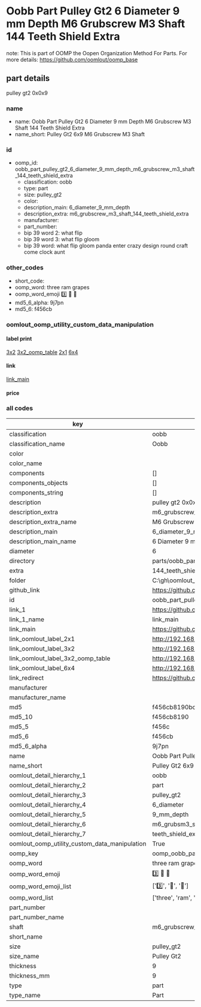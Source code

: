 # Oobb Part Pulley Gt2 6 Diameter 9 mm Depth M6 Grubscrew M3 Shaft 144 Teeth Shield Extra  

note: This is part of OOMP the Oopen Organization Method For Parts. For more details: https://github.com/oomlout/oomp_base

##  part details
  



pulley gt2 0x0x9



### name
* name: Oobb Part Pulley Gt2 6 Diameter 9 mm Depth M6 Grubscrew M3 Shaft 144 Teeth Shield Extra
* name_short: Pulley Gt2 6x9 M6 Grubscrew M3 Shaft
### id
* oomp_id: oobb_part_pulley_gt2_6_diameter_9_mm_depth_m6_grubscrew_m3_shaft_144_teeth_shield_extra
  * classification: oobb
  * type: part
  * size: pulley_gt2
  * color: 
  * description_main: 6_diameter_9_mm_depth
  * description_extra: m6_grubscrew_m3_shaft_144_teeth_shield_extra
  * manufacturer: 
  * part_number: 
  * bip 39 word 2: what flip
  * bip 39 word 3: what flip gloom
  * bip 39 word: what flip gloom panda enter crazy design round craft come clock aunt

### other_codes
* short_code: 
* oomp_word: three ram grapes
* oomp_word_emoji :three: :ram: :grapes:
* md5_6_alpha: 9j7pn
* md5_6: f456cb






### oomlout_oomp_utility_custom_data_manipulation
#### label print
[3x2](http://192.168.1.245:1112/?label=oomp%209j7pn)
[3x2_oomp_table](http://192.168.1.108:1112/?label=oomp%209j7pn)
[2x1](http://192.168.1.242:1112/?label=oomp%209j7pn)
[6x4](http://192.168.1.55:1112/?label=oomp%209j7pn)    

#### link

[link_main](https://github.com/oomlout/oomlout_oobb_version_4_generated_parts/tree/main/navigation_oomp/oobb/part/pulley_gt2/6_diameter_9_mm_depth/m6_grubscrew_m3_shaft_144_teeth_shield_extra/part)                              

#### price







### all codes 
| key | value |  
| --- | --- |  
| classification | oobb |  
| classification_name | Oobb |  
| color |  |  
| color_name |  |  
| components | [] |  
| components_objects | [] |  
| components_string | [] |  
| description | pulley gt2 0x0x9 |  
| description_extra | m6_grubscrew_m3_shaft_144_teeth_shield_extra |  
| description_extra_name | M6 Grubscrew M3 Shaft 144 Teeth Shield Extra |  
| description_main | 6_diameter_9_mm_depth |  
| description_main_name | 6 Diameter 9 mm Depth |  
| diameter | 6 |  
| directory | parts/oobb_part_pulley_gt2_6_diameter_9_mm_depth_m6_grubscrew_m3_shaft_144_teeth_shield_extra |  
| extra | 144_teeth_shield |  
| folder | C:\gh\oomlout_oobb_version_4_generated_parts\parts\oobb_part_pulley_gt2_6_diameter_9_mm_depth_m6_grubscrew_m3_shaft_144_teeth_shield_extra |  
| github_link | https://github.com/oomlout/oomlout_oomp_part_src/tree/main/parts/oobb_part_pulley_gt2_6_diameter_9_mm_depth_m6_grubscrew_m3_shaft_144_teeth_shield_extra |  
| id | oobb_part_pulley_gt2_6_diameter_9_mm_depth_m6_grubscrew_m3_shaft_144_teeth_shield_extra |  
| link_1 | https://github.com/oomlout/oomlout_oobb_version_4_generated_parts/tree/main/navigation_oomp/oobb/part/pulley_gt2/6_diameter_9_mm_depth/m6_grubscrew_m3_shaft_144_teeth_shield_extra/part |  
| link_1_name | link_main |  
| link_main | https://github.com/oomlout/oomlout_oobb_version_4_generated_parts/tree/main/navigation_oomp/oobb/part/pulley_gt2/6_diameter_9_mm_depth/m6_grubscrew_m3_shaft_144_teeth_shield_extra/part |  
| link_oomlout_label_2x1 | http://192.168.1.242:1112/?label=oomp%209j7pn |  
| link_oomlout_label_3x2 | http://192.168.1.245:1112/?label=oomp%209j7pn |  
| link_oomlout_label_3x2_oomp_table | http://192.168.1.108:1112/?label=oomp%209j7pn |  
| link_oomlout_label_6x4 | http://192.168.1.55:1112/?label=oomp%209j7pn |  
| link_redirect | https://github.com/oomlout/oomlout_oobb_version_4_generated_parts/tree/main/parts/oobb_pulley_gt2_06_09_ex_144_teeth_shield_sh_m6_grubscrew_m3 |  
| manufacturer |  |  
| manufacturer_name |  |  
| md5 | f456cb8190bc6778cb25b9f6c6d647ce |  
| md5_10 | f456cb8190 |  
| md5_5 | f456c |  
| md5_6 | f456cb |  
| md5_6_alpha | 9j7pn |  
| name | Oobb Part Pulley Gt2 6 Diameter 9 mm Depth M6 Grubscrew M3 Shaft 144 Teeth Shield Extra |  
| name_short | Pulley Gt2 6x9 M6 Grubscrew M3 Shaft |  
| oomlout_detail_hierarchy_1 | oobb |  
| oomlout_detail_hierarchy_2 | part |  
| oomlout_detail_hierarchy_3 | pulley_gt2 |  
| oomlout_detail_hierarchy_4 | 6_diameter |  
| oomlout_detail_hierarchy_5 | 9_mm_depth |  
| oomlout_detail_hierarchy_6 | m6_grubsm3_shaft_144 |  
| oomlout_detail_hierarchy_7 | teeth_shield_extra |  
| oomlout_oomp_utility_custom_data_manipulation | True |  
| oomp_key | oomp_oobb_part_pulley_gt2_6_diameter_9_mm_depth_m6_grubscrew_m3_shaft_144_teeth_shield_extra |  
| oomp_word | three ram grapes |  
| oomp_word_emoji | :three: :ram: :grapes: |  
| oomp_word_emoji_list | [':three:', ':ram:', ':grapes:'] |  
| oomp_word_list | ['three', 'ram', 'grapes'] |  
| part_number |  |  
| part_number_name |  |  
| shaft | m6_grubscrew_m3 |  
| short_name |  |  
| size | pulley_gt2 |  
| size_name | Pulley Gt2 |  
| thickness | 9 |  
| thickness_mm | 9 |  
| type | part |  
| type_name | Part |  
